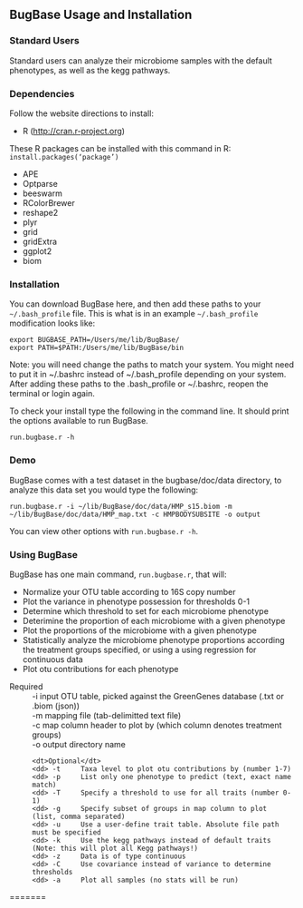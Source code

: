 ## BugBase Usage and Installation

### Standard Users
Standard users can analyze their microbiome samples with the default phenotypes, as well as the kegg pathways. 

### Dependencies

Follow the website directions to install:
* R (http://cran.r-project.org)

These R packages can be installed with this command in R: `install.packages(‘package’)`
* APE
* Optparse
* beeswarm
* RColorBrewer
* reshape2
* plyr
* grid
* gridExtra
* ggplot2
* biom

### Installation
You can download BugBase here, and then add these paths to your `~/.bash_profile` file. This is what is in an example `~/.bash_profile` modification looks like:

```
export BUGBASE_PATH=/Users/me/lib/BugBase/
export PATH=$PATH:/Users/me/lib/BugBase/bin
```

Note: you will need change the paths to match your system. You might need to put it in ~/.bashrc instead of ~/.bash_profile depending on your system. After adding these paths to the .bash_profile or ~/.bashrc, reopen the terminal or login again.

To check your install type the following in the command line.  It should print the options available to run BugBase.

```
run.bugbase.r -h 
```

### Demo
BugBase comes with a test dataset in the bugbase/doc/data directory, to analyze this data set you would type the following:

```
run.bugbase.r -i ~/lib/BugBase/doc/data/HMP_s15.biom -m ~/lib/BugBase/doc/data/HMP_map.txt -c HMPBODYSUBSITE -o output
```

You can view other options with `run.bugbase.r -h`.

### Using BugBase 

BugBase has one main command, `run.bugbase.r`, that will:
-	Normalize your OTU table according to 16S copy number
-	Plot the variance in phenotype possession for thresholds 0-1
-	Determine which threshold to set for each microbiome phenotype
-	Deterimine the proportion of each microbiome with a given phenotype
-	Plot the proportions of the microbiome with a given phenotype
-	Statistically analyze the microbiome phenotype proportions according the treatment groups specified, or using a using regression for continuous data
-	Plot otu contributions for each phenotype


<dl>
	<dt>Required</dt>
	<dd> -i     input OTU table, picked against the GreenGenes database (.txt or .biom (json))
	<dd> -m     mapping file (tab-delimitted text file)
	<dd> -c     map column header to plot by (which column denotes treatment groups)
	<dd> -o     output directory name
	
	<dt>Optional</dt>
	<dd> -t	 	Taxa level to plot otu contributions by (number 1-7)
	<dd> -p 	List only one phenotype to predict (text, exact name match)
	<dd> -T 	Specify a threshold to use for all traits (number 0-1)
	<dd> -g 	Specify subset of groups in map column to plot (list, comma separated)
	<dd> -u	 	Use a user-define trait table. Absolute file path must be specified
	<dd> -k 	Use the kegg pathways instead of default traits (Note: this will plot all Kegg pathways!)
	<dd> -z 	Data is of type continuous 
	<dd> -C 	Use covariance instead of variance to determine thresholds
	<dd> -a 	Plot all samples (no stats will be run)
</dl>



=======
